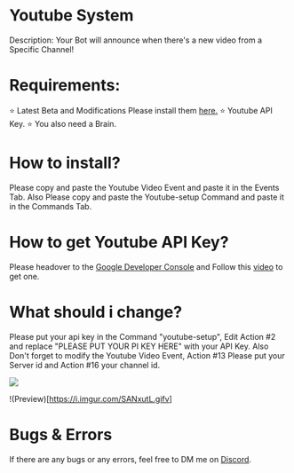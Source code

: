 # Youtube System 
Description: Your Bot will announce when there's a new video from a Specific Channel! 

# Requirements:
⭐ Latest Beta and Modifications Please install them [here.](https://github.com/dbm-network/mods/tree/beta)
⭐ Youtube API Key.
⭐ You also need a Brain.

# How to install?
Please copy and paste the Youtube Video Event and paste it in the Events Tab.
Also Please copy and paste the Youtube-setup Command and paste it in the Commands Tab.

# How to get Youtube API Key?
Please headover to the [Google Developer Console](https://console.developers.google.com/apis/dashboard) and Follow this [video](https://youtu.be/4hQ0jguPxcs?t=197) to get one.

# What should i change?
Please put your api key in the Command "youtube-setup", Edit Action #2 and replace "PLEASE PUT YOUR PI KEY HERE" with your API Key.
Also Don't forget to modify the Youtube Video Event, Action #13 Please put your Server id and Action #16 your channel id.

<img src="https://i.imgur.com/SANxutL.gifv"/>

!(Preview)[https://i.imgur.com/SANxutL.gifv]

# Bugs & Errors
If there are any bugs or any errors, feel free to DM me on [Discord](https://discordapp.com/users/409356663833886740). 
